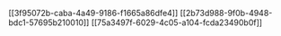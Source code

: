 [[3f95072b-caba-4a49-9186-f1665a86dfe4]]
[[2b73d988-9f0b-4948-bdc1-57695b210010]]
[[75a3497f-6029-4c05-a104-fcda23490b0f]]
